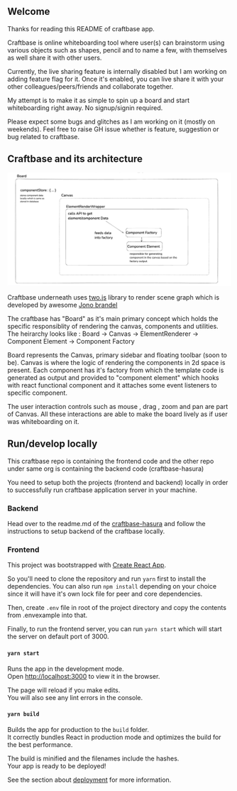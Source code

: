## Welcome

Thanks for reading this README of craftbase app.

Craftbase is online whiteboarding tool where user(s) can brainstorm using various objects such as shapes, pencil and to name a few, with themselves as well share it with other users.

Currently, the live sharing feature is internally disabled but I am working on adding feature flag for it. Once it's enabled, you can live share it with your other colleagues/peers/friends and collaborate together.

My attempt is to make it as simple to spin up a board and start whiteboarding right away. No signup/signin required.

Please expect some bugs and glitches as I am working on it (mostly on weekends). Feel free to raise GH issue whether is feature, suggestion or bug related to craftbase.

## Craftbase and its architecture

![Architecture](https://raw.githubusercontent.com/craftbase-org/craftbase/refs/heads/main/src/assets/craftbase_frontend_architecture.png)

Craftbase underneath uses [two.js](https://github.com/jonobr1/two.js) library to render scene graph which is developed by awesome [Jono brandel](https://github.com/jonobr1)

The craftbase has "Board" as it's main primary concept which holds the specific responsiblity of rendering the canvas, components and utilities. The heirarchy looks like : Board -> Canvas -> ElementRenderer -> Component Element -> Component Factory

Board represents the Canvas, primary sidebar and floating toolbar (soon to be). Canvas is where the logic of rendering the components in 2d space is present. Each component has it's factory from which the template code is generated as output and provided to "component element" which hooks with react functional component and it attaches some event listeners to specific component.

The user interaction controls such as mouse , drag , zoom and pan are part of Canvas. All these interactions are able to make the board lively as if user was whiteboarding on it.

## Run/develop locally

This craftbase repo is containing the frontend code and the other repo under same org is containing the backend code (craftbase-hasura)

You need to setup both the projects (frontend and backend) locally in order to successfully run craftbase application server in your machine.

### Backend

Head over to the readme.md of the [craftbase-hasura](https://github.com/craftbase-org/craftbase-hasura) and follow the instructions to setup backend of the craftbase locally.

### Frontend

This project was bootstrapped with [Create React App](https://github.com/facebook/create-react-app).

So you'll need to clone the repository and run `yarn` first to install the dependencies. You can also run `npm install` depending on your choice since it will have it's own lock file for peer and core dependencies.

Then, create `.env` file in root of the project directory and copy the contents from .envexample into that.

Finally, to run the frontend server, you can run `yarn start` which will start the server on default port of 3000.

#### `yarn start`

Runs the app in the development mode.<br />
Open [http://localhost:3000](http://localhost:3000) to view it in the browser.

The page will reload if you make edits.<br />
You will also see any lint errors in the console.

#### `yarn build`

Builds the app for production to the `build` folder.<br />
It correctly bundles React in production mode and optimizes the build for the best performance.

The build is minified and the filenames include the hashes.<br />
Your app is ready to be deployed!

See the section about [deployment](https://facebook.github.io/create-react-app/docs/deployment) for more information.
